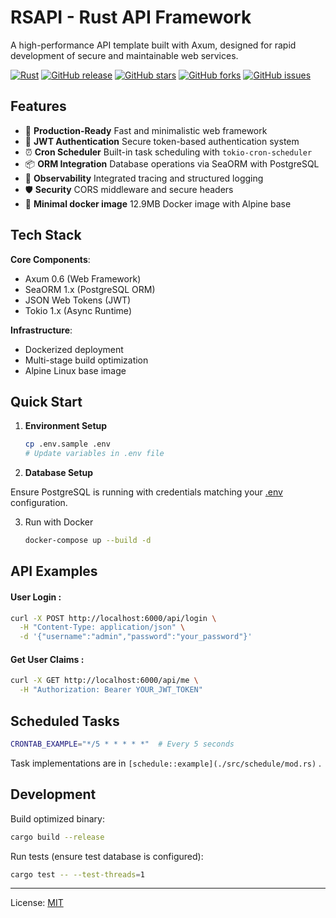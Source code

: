 # RSAPI - Rust API Framework

A high-performance API template built with Axum, designed for rapid development of secure and maintainable web services.

[![Rust](https://img.shields.io/badge/Language-Rust-green.svg?style=flat)](https://www.rust-lang.org/)
[![GitHub release](https://img.shields.io/github/release/atopx/rsapi.svg)](https://github.com/atopx/rsapi/releases)
[![GitHub stars](https://img.shields.io/github/stars/atopx/rsapi)](https://github.com/atopx/rsapi/stargazers)
[![GitHub forks](https://img.shields.io/github/forks/atopx/rsapi)](https://github.com/atopx/rsapi/network)
[![GitHub issues](https://img.shields.io/github/issues/atopx/rsapi)](https://github.com/atopx/rsapi/issues)

## Features

- 🚀 **Production-Ready**
  Fast and minimalistic web framework
- 🔐 **JWT Authentication**
  Secure token-based authentication system
- ⏰ **Cron Scheduler**
  Built-in task scheduling with `tokio-cron-scheduler`
- 📦 **ORM Integration**
  Database operations via SeaORM with PostgreSQL
- 📡 **Observability**
  Integrated tracing and structured logging
- 🛡️ **Security**
  CORS middleware and secure headers
- 🐳 **Minimal docker image**
  12.9MB Docker image with Alpine base

## Tech Stack

**Core Components**:
- Axum 0.6 (Web Framework)
- SeaORM 1.x (PostgreSQL ORM)
- JSON Web Tokens (JWT)
- Tokio 1.x (Async Runtime)

**Infrastructure**:

- Dockerized deployment
- Multi-stage build optimization
- Alpine Linux base image

## Quick Start

1. **Environment Setup**
   ```bash
   cp .env.sample .env
   # Update variables in .env file
   ```

2. **Database Setup**

Ensure PostgreSQL is running with credentials matching your [.env](./.env.sample) configuration.

3. Run with Docker

    ```bash
    docker-compose up --build -d
    ```


## API Examples

#### User Login :

```bash
curl -X POST http://localhost:6000/api/login \
  -H "Content-Type: application/json" \
  -d '{"username":"admin","password":"your_password"}'
```

#### Get User Claims :

```bash
curl -X GET http://localhost:6000/api/me \
  -H "Authorization: Bearer YOUR_JWT_TOKEN"
```

## Scheduled Tasks

```bash
CRONTAB_EXAMPLE="*/5 * * * * *"  # Every 5 seconds
```

Task implementations are in `[schedule::example](./src/schedule/mod.rs)` .

## Development

Build optimized binary:

```bash
cargo build --release
```

Run tests (ensure test database is configured):

```bash
cargo test -- --test-threads=1
```

---

License: [MIT](./LICENSE)
